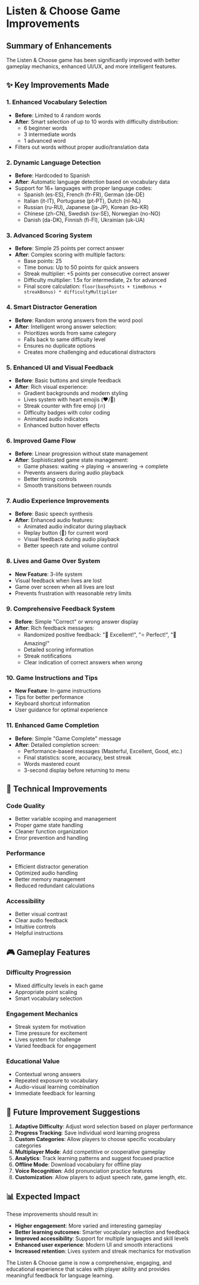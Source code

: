 # Listen & Choose Game Improvements

## Summary of Enhancements

The Listen & Choose game has been significantly improved with better gameplay mechanics, enhanced UI/UX, and more intelligent features.

## ✨ Key Improvements Made

### 1. **Enhanced Vocabulary Selection**
- **Before**: Limited to 4 random words
- **After**: Smart selection of up to 10 words with difficulty distribution:
  - 6 beginner words
  - 3 intermediate words  
  - 1 advanced word
- Filters out words without proper audio/translation data

### 2. **Dynamic Language Detection**
- **Before**: Hardcoded to Spanish
- **After**: Automatic language detection based on vocabulary data
- Support for 16+ languages with proper language codes:
  - Spanish (es-ES), French (fr-FR), German (de-DE)
  - Italian (it-IT), Portuguese (pt-PT), Dutch (nl-NL)
  - Russian (ru-RU), Japanese (ja-JP), Korean (ko-KR)
  - Chinese (zh-CN), Swedish (sv-SE), Norwegian (no-NO)
  - Danish (da-DK), Finnish (fi-FI), Ukrainian (uk-UA)

### 3. **Advanced Scoring System**
- **Before**: Simple 25 points per correct answer
- **After**: Complex scoring with multiple factors:
  - Base points: 25
  - Time bonus: Up to 50 points for quick answers
  - Streak multiplier: +5 points per consecutive correct answer
  - Difficulty multiplier: 1.5x for intermediate, 2x for advanced
  - Final score calculation: `floor(basePoints + timeBonus + streakBonus) * difficultyMultiplier`

### 4. **Smart Distractor Generation**
- **Before**: Random wrong answers from the word pool
- **After**: Intelligent wrong answer selection:
  - Prioritizes words from same category
  - Falls back to same difficulty level
  - Ensures no duplicate options
  - Creates more challenging and educational distractors

### 5. **Enhanced UI and Visual Feedback**
- **Before**: Basic buttons and simple feedback
- **After**: Rich visual experience:
  - Gradient backgrounds and modern styling
  - Lives system with heart emojis (❤️/🖤)
  - Streak counter with fire emoji (🔥)
  - Difficulty badges with color coding
  - Animated audio indicators
  - Enhanced button hover effects

### 6. **Improved Game Flow**
- **Before**: Linear progression without state management
- **After**: Sophisticated game state management:
  - Game phases: waiting → playing → answering → complete
  - Prevents answers during audio playback
  - Better timing controls
  - Smooth transitions between rounds

### 7. **Audio Experience Improvements**
- **Before**: Basic speech synthesis
- **After**: Enhanced audio features:
  - Animated audio indicator during playback
  - Replay button (🔄) for current word
  - Visual feedback during audio playback
  - Better speech rate and volume control

### 8. **Lives and Game Over System**
- **New Feature**: 3-life system
- Visual feedback when lives are lost
- Game over screen when all lives are lost
- Prevents frustration with reasonable retry limits

### 9. **Comprehensive Feedback System**
- **Before**: Simple "Correct" or wrong answer display
- **After**: Rich feedback messages:
  - Randomized positive feedback: "🎉 Excellent!", "⭐ Perfect!", "💯 Amazing!"
  - Detailed scoring information
  - Streak notifications
  - Clear indication of correct answers when wrong

### 10. **Game Instructions and Tips**
- **New Feature**: In-game instructions
- Tips for better performance
- Keyboard shortcut information
- User guidance for optimal experience

### 11. **Enhanced Game Completion**
- **Before**: Simple "Game Complete" message
- **After**: Detailed completion screen:
  - Performance-based messages (Masterful, Excellent, Good, etc.)
  - Final statistics: score, accuracy, best streak
  - Words mastered count
  - 3-second display before returning to menu

## 🎯 Technical Improvements

### Code Quality
- Better variable scoping and management
- Proper game state handling
- Cleaner function organization
- Error prevention and handling

### Performance
- Efficient distractor generation
- Optimized audio handling
- Better memory management
- Reduced redundant calculations

### Accessibility
- Better visual contrast
- Clear audio feedback
- Intuitive controls
- Helpful instructions

## 🎮 Gameplay Features

### Difficulty Progression
- Mixed difficulty levels in each game
- Appropriate point scaling
- Smart vocabulary selection

### Engagement Mechanics
- Streak system for motivation
- Time pressure for excitement
- Lives system for challenge
- Varied feedback for engagement

### Educational Value
- Contextual wrong answers
- Repeated exposure to vocabulary
- Audio-visual learning combination
- Immediate feedback for learning

## 🚀 Future Improvement Suggestions

1. **Adaptive Difficulty**: Adjust word selection based on player performance
2. **Progress Tracking**: Save individual word learning progress
3. **Custom Categories**: Allow players to choose specific vocabulary categories
4. **Multiplayer Mode**: Add competitive or cooperative gameplay
5. **Analytics**: Track learning patterns and suggest focused practice
6. **Offline Mode**: Download vocabulary for offline play
7. **Voice Recognition**: Add pronunciation practice features
8. **Customization**: Allow players to adjust speech rate, game length, etc.

## 📊 Expected Impact

These improvements should result in:
- **Higher engagement**: More varied and interesting gameplay
- **Better learning outcomes**: Smarter vocabulary selection and feedback
- **Improved accessibility**: Support for multiple languages and skill levels
- **Enhanced user experience**: Modern UI and smooth interactions
- **Increased retention**: Lives system and streak mechanics for motivation

The Listen & Choose game is now a comprehensive, engaging, and educational experience that scales with player ability and provides meaningful feedback for language learning.
